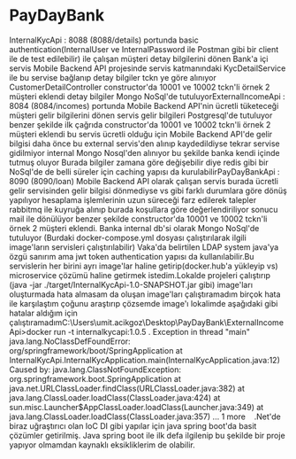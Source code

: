 # PayDayBank

InternalKycApi : 8088 (8088/details) portunda basic authentication(InternalUser ve InternalPassword ile Postman gibi bir client ile de test edilebilir) ile çalışan müşteri detay bilgilerini dönen Bank'a içi servis Mobile Backend API projesinde servis katmanındaki KycDetailService ile bu servise bağlanıp detay bilgiler tckn ye göre alınıyor CustomerDetailController constructor'da 10001 ve 10002 tckn'li örnek 2 müşteri eklendi detay bilgiler Mongo NoSql'de tutuluyorExternalIncomeApi : 8084 (8084/incomes) portunda Mobile Backend API'nin ücretli tüketeceği müşteri gelir bilgilerini dönen servis gelir bilgileri Postgresql'de tutuluyor benzer şekilde ilk çağrıda constructor'da 10001 ve 10002 tckn'li örnek 2 müşteri eklendi bu servis ücretli olduğu için Mobile Backend API'de gelir bilgisi daha önce bu external servis'den alınıp kaydedildiyse tekrar servise gidilmiyor internal Mongo Nosql'den alınıyor bu şekilde banka kendi içinde tutmuş oluyor Burada bilgiler zamana göre değişebilir diye redis gibi bir NoSql'de de belli süreler için caching yapısı da kurulabilirPayDayBankApi : 8090 (8090/loan) Mobile Backend API olarak çalışan servis burada ücretli gelir servisinden gelir bilgisi dönmediyse vs gibi farklı durumlara göre dönüş yapılıyor hesaplama işlemlerinin uzun süreceği farz edilerek talepler rabbitmq ile kuyruğa alınıp burada koşullara göre değerlendiriliyor sonucu mail ile dönülüyor benzer şekilde constructor'da 10001 ve 10002 tckn'li örnek 2 müşteri eklendi. Banka internal db'si olarak Mongo NoSql'de tutuluyor (Burdaki docker-compose.yml dosyası çalıştırılarak ilgili image'ların servisleri çalıştırılabilir) Vaka'da belirtilen LDAP system java'ya özgü sanırım ama jwt token authentication yapısı da kullanılabilir.Bu servislerin her birini ayrı image'lar haline getirip(docker.hub'a yükleyip vs) microservice çözümü haline getirmek istedim.Lokalde projeleri çalıştırıp (java -jar ./target/InternalKycApi-1.0-SNAPSHOT.jar gibi) image'ları oluşturmada hata almasam da oluşan image'ları çalıştıramadım birçok hata ile karşılaştım çoğunu araştırıp çözsemde image'ı lokalimde aşağıdaki gibi hatalar aldığım için çalıştıramadımC:\Users\umit.acikgoz\Desktop\PayDayBank\ExternalIncomeApi>docker run -t internalkycapi:1.0.5 . Exception in thread "main" java.lang.NoClassDefFoundError: org/springframework/boot/SpringApplication at InternalKycApi.InternalKycApplication.main(InternalKycApplication.java:12) Caused by: java.lang.ClassNotFoundException: org.springframework.boot.SpringApplication at java.net.URLClassLoader.findClass(URLClassLoader.java:382) at java.lang.ClassLoader.loadClass(ClassLoader.java:424) at sun.misc.Launcher$AppClassLoader.loadClass(Launcher.java:349) at java.lang.ClassLoader.loadClass(ClassLoader.java:357) ... 1 more
   .Net'de biraz uğraştırıcı olan IoC DI gibi yapılar için java spring boot'da basit çözümler getirilmiş. Java spring boot ile ilk defa ilgilenip bu şekilde bir proje yapıyor olmamdan kaynaklı eksikliklerim de olabilir.  

